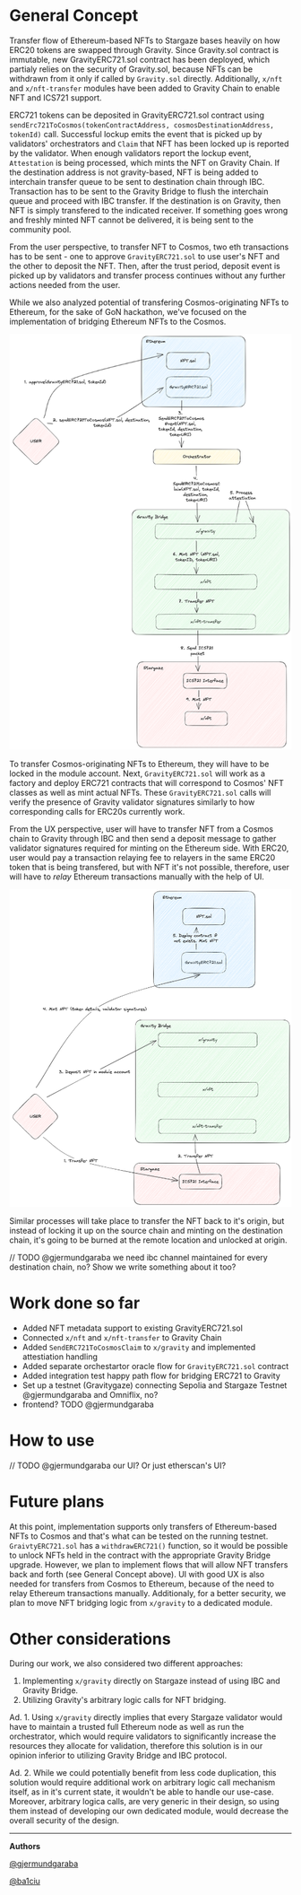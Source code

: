 # General Concept

Transfer flow of Ethereum-based NFTs to Stargaze bases heavily on how ERC20 tokens are swapped through Gravity. Since Gravity.sol contract is immutable, new GravityERC721.sol contract has been deployed, which partialy relies on the security of Gravity.sol, because NFTs can be withdrawn from it only if called by `Gravity.sol` directly. Additionally, `x/nft` and `x/nft-transfer` modules have been added to Gravity Chain to enable NFT and ICS721 support.

ERC721 tokens can be deposited in GravityERC721.sol contract using `sendErc721ToCosmos(tokenContractAddress, cosmosDestinationAddress, tokenId)` call. Successful lockup emits the event that is picked up by validators' orchestrators and `Claim` that NFT has been locked up is reported by the validator. When enough validators report the lockup event, `Attestation` is being processed, which mints the NFT on Gravity Chain. If the destination address is not gravity-based, NFT is being added to interchain transfer queue to be sent to destination chain through IBC. Transaction has to be sent to the Gravity Bridge to flush the interchain queue and proceed with IBC transfer. If the destination is on Gravity, then NFT is simply transfered to the indicated receiver. If something goes wrong and freshly minted NFT cannot be delivered, it is being sent to the community pool.

From the user perspective, to transfer NFT to Cosmos, two eth transactions has to be sent - one to approve `GravityERC721.sol` to use user's NFT and the other to deposit the NFT. Then, after the trust period, deposit event is picked up by validators and transfer process continues without any further actions needed from the user.

While we also analyzed potential of transfering Cosmos-originating NFTs to Ethereum, for the sake of GoN hackathon, we've focused on the implementation of bridging Ethereum NFTs to the Cosmos.

![eth-to-cosmos](./media/eth-to-cosmos.png)

To transfer Cosmos-originating NFTs to Ethereum, they will have to be locked in the module account. Next, `GravityERC721.sol` will work as a factory and deploy ERC721 contracts that will correspond to Cosmos' NFT classes as well as mint actual NFTs. These `GravityERC721.sol` calls will verify the presence of Gravity validator signatures similarly to how corresponding calls for ERC20s currently work.

From the UX perspective, user will have to transfer NFT from a Cosmos chain to Gravity through IBC and then send a deposit message to gather validator signatures required for minting on the Ethereum side. With ERC20, user would pay a transaction relaying fee to relayers in the same ERC20 token that is being transfered, but with NFT it's not possible, therefore, user will have to *relay* Ethereum transactions manually with the help of UI.

![cosmos-to-eth](./media/cosmos-to-eth.png)

Similar processes will take place to transfer the NFT back to it's origin, but instead of locking it up on the source chain and minting on the destination chain, it's going to be burned at the remote location and unlocked at origin.

// TODO @gjermundgaraba we need ibc channel maintained for every destination chain, no? Show we write something about it too?

# Work done so far
- Added NFT metadata support to existing GravityERC721.sol
- Connected `x/nft` and `x/nft-transfer` to Gravity Chain
- Added `SendERC721ToCosmosClaim` to `x/gravity` and implemented attestiation handling
- Added separate orchestartor oracle flow for `GravityERC721.sol` contract
- Added integration test happy path flow for bridging ERC721 to Gravity
- Set up a testnet (Gravitygaze) connecting Sepolia and Stargaze Testnet @gjermundgaraba and Omniflix, no?
- frontend? TODO @gjermundgaraba

# How to use

// TODO @gjermundgaraba our UI? Or just etherscan's UI?

# Future plans

At this point, implementation supports only transfers of Ethereum-based NFTs to Cosmos and that's what can be tested on the running testnet. `GraivtyERC721.sol` has a `withdrawERC721()` function, so it would be possible to unlock NFTs held in the contract with the appropriate Gravity Bridge upgrade. However, we plan to implement flows that will allow NFT transfers back and forth (see General Concept above). UI with good UX is also needed for transfers from Cosmos to Ethereum, because of the need to relay Ethereum transactions manually. Additionaly, for a better security, we plan to move NFT bridging logic from `x/gravity` to a dedicated module.

# Other considerations

During our work, we also considered two different approaches:
1. Implementing `x/gravity` directly on Stargaze instead of using IBC and Gravity Bridge.
2. Utilizing Gravity's arbitrary logic calls for NFT bridging.

Ad. 1. Using `x/gravity` directly implies that every Stargaze validator would have to maintain a trusted full Ethereum node as well as run the orchestrator, which would require validators to significantly increase the resources they allocate for validation, therefore this solution is in our opinion inferior to utilizing Gravity Bridge and IBC protocol.

Ad. 2. While we could potentially benefit from less code duplication, this solution would require additional work on arbitrary logic call mechanism itself, as in it's current state, it wouldn't be able to handle our use-case. Moreover, arbitrary logica calls, are very generic in their design, so using them instead of developing our own dedicated module, would decrease the overall security of the design.

--------
**Authors**

[@gjermundgaraba](https://github.com/gjermundgaraba)

[@ba1ciu](https://github.com/ba1ciu)
